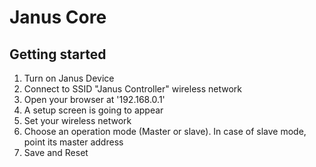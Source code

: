 # Janus Core
## Getting started
1.	Turn on Janus Device
2.	Connect to SSID "Janus Controller" wireless network
3.	Open your browser at '192.168.0.1'
4.	A setup screen is going to appear
5.	Set your wireless network
6.	Choose an operation mode (Master or slave).
	In case of slave mode, point its master address
7.	Save and Reset
